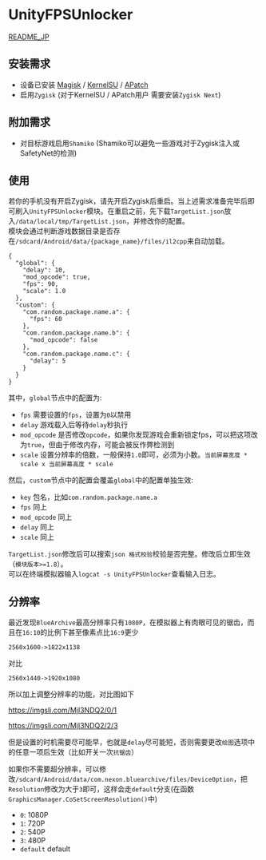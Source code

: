 # UnityFPSUnlocker
[README_JP](https://github.com/hexstr/UnityFPSUnlocker/blob/zygisk_module/README_jp.md)

## 安装需求
- 设备已安装 [Magisk](https://github.com/topjohnwu/Magisk/releases) / [KernelSU](https://github.com/tiann/KernelSU/releases) / [APatch](https://github.com/bmax121/APatch/releases)
- 启用`Zygisk` (对于KernelSU / APatch用户 需要安装`Zygisk Next`)

## 附加需求
- 对目标游戏启用`Shamiko` (Shamiko可以避免一些游戏对于Zygisk注入或SafetyNet的检测)

## 使用
若你的手机没有开启Zygisk，请先开启Zygisk后重启。当上述需求准备完毕后即可刷入`UnityFPSUnlocker`模块。在重启之前，先下载`TargetList.json`放入`/data/local/tmp/TargetList.json`，并修改你的配置。  
模块会通过判断游戏数据目录是否存在`/sdcard/Android/data/{package_name}/files/il2cpp`来自动加载。

```
{
  "global": {
    "delay": 10,
    "mod_opcode": true,
    "fps": 90,
    "scale": 1.0
  },
  "custom": {
    "com.random.package.name.a": {
      "fps": 60
    },
    "com.random.package.name.b": {
      "mod_opcode": false
    },
    "com.random.package.name.c": {
      "delay": 5
    }
  }
}
```

其中，`global`节点中的配置为:

- `fps` 需要设置的`fps`，设置为`0`以禁用
- `delay` 游戏载入后等待`delay`秒执行
- `mod_opcode` 是否修改`opcode`，如果你发现游戏会重新锁定fps，可以把这项改为`true`，但由于修改内存，可能会被反作弊检测到
- `scale` 设置分辨率的倍数，一般保持`1.0`即可，必须为小数。`当前屏幕宽度 * scale x 当前屏幕高度 * scale`

然后，`custom`节点中的配置会覆盖`global`中的配置单独生效:

- `key` 包名，比如`com.random.package.name.a`
- `fps` 同上
- `mod_opcode` 同上
- `delay` 同上
- `scale` 同上

`TargetList.json`修改后可以搜索`json 格式校验`校验是否完整。修改后立即生效（`模块版本>=1.8`）。  
可以在终端模拟器输入`logcat -s UnityFPSUnlocker`查看输入日志。

## 分辨率
最近发现`BlueArchive`最高分辨率只有`1080P`，在模拟器上有肉眼可见的锯齿，而且在`16:10`的比例下甚至像素点比`16:9`更少

`2560x1600->1822x1138`

对比

`2560x1440->1920x1080`

所以加上调整分辨率的功能，对比图如下

https://imgsli.com/MjI3NDQ2/0/1

https://imgsli.com/MjI3NDQ2/2/3

但是设置的时机需要尽可能早，也就是`delay`尽可能短，否则需要更改`绘图`选项中的任意一项后生效（比如开关一次`抗锯齿`）

如果你不需要超分辨率，可以修改`/sdcard/Android/data/com.nexon.bluearchive/files/DeviceOption`，把`Resolution`修改为大于`3`即可，这样会走`default`分支(在函数`GraphicsManager.CoSetScreenResolution()`中)

- `0`: 1080P
- `1`: 720P
- `2`: 540P
- `3`: 480P
- `default` default
